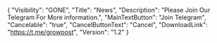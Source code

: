 {
  "Visibility": "GONE",
  "Title": "News",
  "Description": "Please Join Our Telegram For More information.",
  "MainTextButton": "Join Telegram",
  "Cancelable": "true",
  "CancelButtonText": "Cancel",
  "DownloadLink": "https://t.me/growpost",
  "Version": "1.2"
}
